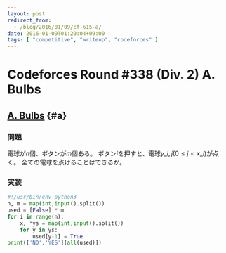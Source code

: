 ```yaml
---
layout: post
redirect_from:
  - /blog/2016/01/09/cf-615-a/
date: 2016-01-09T01:20:04+09:00
tags: [ "competitive", "writeup", "codeforces" ]
---
```


# Codeforces Round #338 (Div. 2) A. Bulbs

## [A. Bulbs](http://codeforces.com/contest/615/problem/A) {#a}

### 問題

電球が$n$個、ボタンが$m$個ある。
ボタン$i$を押すと、電球$y\_{i,j}$($0 \le j \lt x\_i$)が点く。
全ての電球を点けることはできるか。

### 実装

``` python
#!/usr/bin/env python3
n, m = map(int,input().split())
used = [False] * m
for i in range(n):
    x, *ys = map(int,input().split())
    for y in ys:
        used[y-1] = True
print(['NO','YES'][all(used)])
```
